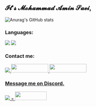 ## 𝓘𝓽'𝓼 𝓜𝓸𝓱𝓪𝓶𝓶𝓪𝓭 𝓐𝓶𝓲𝓷 𝓢𝓪𝓮𝓲,

![Anurag's GitHub stats](https://github-readme-stats.vercel.app/api?username=AminSaei&theme=highcontrast&show_icons=true)

### Languages:

<img src="https://img.shields.io/badge/Python-FFD43B?style=for-the-badge&logo=python&logoColor=blue"> <img src="https://img.shields.io/badge/JavaScript-323330?style=for-the-badge&logo=javascript&logoColor=F7DF1E">

### Contact me:
<body>
  <a href="https://www.instagram.com/amiin_saeii/">
<img src="https://img.shields.io/badge/Instagram-E4405F?style=for-the-badge&logo=instagram&logoColor=white"> <a href="https://twitter.com/sm_amiin"> <img width="123.25" height="28" src="https://img.shields.io/badge/Twitter-1DA1F2?style=for-the-badge&logo=twitter&logoColor=white"> <a href="https://t.me/tmem_goat"> <img width="123.25" height="28" src="https://img.shields.io/badge/Telegram-2CA5E0?style=for-the-badge&logo=telegram&logoColor=white"> <body>
 
### Message me on Discord.

<img src="https://img.shields.io/badge/Discord-5865F2?style=for-the-badge&logo=discord&logoColor=white"> = <img width="104.75" height="28" src="https://cdn.discordapp.com/attachments/685981435282325559/979504737474973737/unknown.png">





